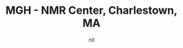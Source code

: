 ---
title: "MGH - NMR Center, Charlestown, MA"
project_id: 
date: nil
conference_id: ""
presenters:
   - peter_bandettini
summary: "MGH - NMR Center, Charlestown, MA"
file: /assets/presentations/
filename: 
layout: presentation
---
